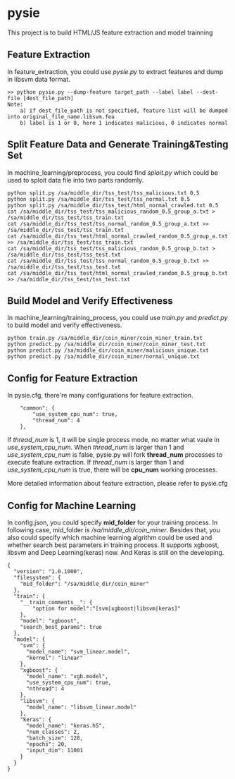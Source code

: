 # pysie
This project is to build HTML/JS feature extraction and model trainning

## Feature Extraction

In feature_extraction, you could use *pysie.py* to extract features and dump in libsvm data format.

```
>> python pysie.py --dump-feature target_path --label label --dest-file [dest_file_path]
Note:
    a) if dest_file_path is not specified, feature list will be dumped into original_file_name.libsvm.fea
    b) label is 1 or 0, here 1 indicates malicious, 0 indicates normal
```

## Split Feature Data and Generate Training&Testing Set

In machine_learning/preprocess, you could find *sploit.py* which could be used to sploit data file into two parts randomly.

```
python split.py /sa/middle_dir/tss_test/tss_malicious.txt 0.5
python split.py /sa/middle_dir/tss_test/tss_normal.txt 0.5
python split.py /sa/middle_dir/tss_test/html_normal_crawled.txt 0.5
cat /sa/middle_dir/tss_test/tss_malicious_random_0.5_group_a.txt > /sa/middle_dir/tss_test/tss_train.txt
cat /sa/middle_dir/tss_test/tss_normal_random_0.5_group_a.txt >> /sa/middle_dir/tss_test/tss_train.txt
cat /sa/middle_dir/tss_test/html_normal_crawled_random_0.5_group_a.txt >> /sa/middle_dir/tss_test/tss_train.txt
cat /sa/middle_dir/tss_test/tss_malicious_random_0.5_group_b.txt > /sa/middle_dir/tss_test/tss_test.txt
cat /sa/middle_dir/tss_test/tss_normal_random_0.5_group_b.txt >> /sa/middle_dir/tss_test/tss_test.txt
cat /sa/middle_dir/tss_test/html_normal_crawled_random_0.5_group_b.txt >> /sa/middle_dir/tss_test/tss_test.txt
```

## Build Model and Verify Effectiveness

In machine_learning/training_process, you could use *train.py* and *predict.py* to build model and verify effectiveness.

```
python train.py /sa/middle_dir/coin_miner/coin_miner_train.txt
python predict.py /sa/middle_dir/coin_miner/coin_miner_test.txt
python predict.py /sa/middle_dir/coin_miner/malicious_unique.txt
python predict.py /sa/middle_dir/coin_miner/normal_unique.txt
```

## Config for Feature Extraction

In pysie.cfg, there're many configurations for feature extraction.

```
    "common": {
        "use_system_cpu_num": true,
        "thread_num": 4
    },
```
If *thread_num* is 1, it will be single process mode, no matter what vaule in *use_system_cpu_num*. When *thread_num* is larger than 1 and *use_system_cpu_num* is false, pysie.py will fork **thread_num** processes to execute feature extraction. If *thread_num* is larger than 1 and *use_system_cpu_num* is true, there will be **cpu_num** working processes.

More detailed information about feature extraction, please refer to pysie.cfg

## Config for Machine Learning

In config.json, you could specify **mid_folder** for your training process. In following case, mid_folder is */sa/middle_dir/coin_miner*. Besides that, you also could specify which machine learning algrithm could be used and whether search best parameters in training process. It supports xgboost, libsvm and Deep Learning(keras) now. And Keras is still on the developing.

```
{
  "version": "1.0.1000",
  "filesystem": {
    "mid_folder": "/sa/middle_dir/coin_miner"
  },
  "train": {
    "__train_comments__": {
        "option for model":"[svm|xgboost|libsvm|keras]"
    },
    "model": "xgboost",
    "search_best_params": true
  },
  "model": {
    "svm": {
      "model_name": "svm_linear.model",
      "kernel": "linear"
    },
    "xgboost": {
      "model_name": "xgb.model",
      "use_system_cpu_num": true,
      "nthread": 4
    },
    "libsvm": {
      "model_name": "libsvm_linear.model"
    },
    "keras": {
      "model_name": "keras.h5",
      "num_classes": 2,
      "batch_size": 128,
      "epochs": 20,
      "input_dim": 11001
    }
  }
}

```









